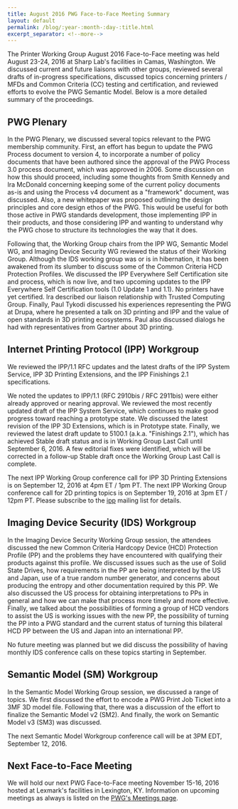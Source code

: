 ```yaml
---
title: August 2016 PWG Face-to-Face Meeting Summary
layout: default
permalink: /blog/:year-:month-:day-:title.html
excerpt_separator: <!--more-->
---
```


The Printer Working Group August 2016 Face-to-Face meeting was held
August 23-24, 2016 at Sharp Lab's facilities in Camas, Washington.
We discussed current and future liaisons with other groups, reviewed
several drafts of in-progress specifications, discussed topics
concerning printers / MFDs and Common Criteria (CC) testing and
certification, and reviewed efforts to evolve the PWG Semantic Model.
Below is a more detailed summary of the
proceedings.

<!--more-->

PWG Plenary
-----------

In the PWG Plenary, we discussed several topics relevant to the PWG
membership community. First, an effort has begun to update the PWG
Process document to version 4, to incorporate a number of policy
documents that have been authored since the approval of the PWG Process
3.0 process document, which was approved in 2006. Some discussion on how
this should proceed, including some thoughts from Smith Kennedy and Ira
McDonald concerning keeping some of the current policy documents as-is
and using the Process v4 document as a "framework" document, was
discussed. Also, a new whitepaper was proposed outlining the
design principles and core design ethos of the PWG. This would be
useful for both those active in PWG standards development, those
implementing IPP in their products, and those considering IPP and
wanting to understand why the PWG chose to structure its technologies
the way that it does.

Following that, the Working Group chairs from the IPP WG,
Semantic Model WG, and Imaging Device Security WG reviewed the status of
their Working Group. Although the IDS working group was or is in
hibernation, it has been awakened from its slumber to discuss some of
the Common Criteria HCD Protection Profiles. We discussed the IPP
Everywhere Self Certification site and process, which is now live,
and two upcoming updates to the IPP Everywhere Self Certification
tools (1.0 Update 1 and 1.1). No printers have yet certified. Ira
described our liaison relationship with Trusted Computing Group.
Finally, Paul Tykodi discussed his experiences representing the PWG
at Drupa, where he presented a talk on 3D printing and IPP and the
value of open standards in 3D printing ecosystems. Paul also discussed
dialogs he had with representatives from Gartner about 3D printing.


Internet Printing Protocol (IPP) Workgroup
------------------------------------------

We reviewed the IPP/1.1 RFC updates and the latest drafts of the
IPP System Service, IPP 3D Printing Extensions, and the IPP Finishings
2.1 specifications.

We noted the updates to IPP/1.1 (RFC 2910bis /
RFC 2911bis) were either already approved or nearing approval. We
reviewed the most recently updated draft
of the IPP System Service, which continues to make good progress toward
reaching
a prototype state. We discussed the latest revision of the
IPP 3D Extensions, which is in Prototype state. Finally, we
reviewed the
latest draft update to 5100.1 (a.k.a. "Finishings 2.1"), which has
achieved Stable draft status and is in Working Group Last Call until
September 6, 2016. A few editorial fixes were identified, which
will be corrected in a follow-up Stable draft once the Working Group
Last Call is complete.

The next IPP Working Group conference call for IPP 3D Printing Extensions
is on September 12, 2016 at 4pm ET / 1pm PT. The next IPP Working Group conference call for 2D printing topics
is on September 19, 2016 at 3pm ET / 12pm PT. Please subscribe to the [ipp](https://www.pwg.org/mailman/listinfo/ipp) mailing list for details.


Imaging Device Security (IDS) Workgroup
---------------------------------------

In the Imaging Device Security Working Group session, the attendees
discussed the new Common Criteria Hardcopy Device (HCD) Protection
Profile (PP) and the problems they have encountered with qualifying
their products against this profile. We discussed issues such as the use
of Solid State Drives, how requirements in the PP are being interpreted
by the US and Japan, use of a true random number generator, and
concerns about producing the entropy and other documentation required by
this PP. We also discussed the US process for obtaining interpretations
to PPs in general and how we can make that process more timely and more
effective. Finally, we talked about the possibilities of forming a
group of HCD vendors to assist the US is working issues with the new PP,
the possibility of turning the PP into a PWG standard and the current
status of turning this bilateral HCD PP between the US and Japan into an
international PP.

No future meeting was planned but we did discuss the possibility of
having monthly IDS conference calls on these topics starting in
September.


Semantic Model (SM) Workgroup
-----------------------------

In the Semantic Model Working Group session, we discussed a range of
topics. We first discussed the effort to encode a PWG Print Job
Ticket into a 3MF 3D model file. Following that, there was a discussion
of the effort to finalize the Semantic Model v2 (SM2). And
finally, the work on Semantic Model v3 (SM3) was discussed.

The next Semantic Model Workgroup conference call will be at 3PM EDT, September 12, 2016.


Next Face-to-Face Meeting
-------------------------

We will hold our next PWG Face-to-Face meeting November 15-16, 2016
hosted at Lexmark's facilities in Lexington, KY. Information on
upcoming meetings as always is listed on the [PWG's Meetings page](/chair/meeting-info/meetings.html).
